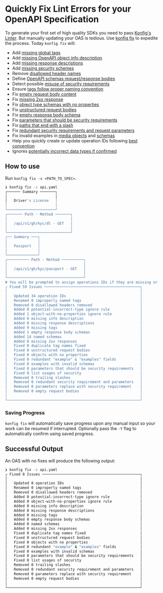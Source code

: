 # Quickly Fix Lint Errors for your OpenAPI Specification

To generate your first set of high quality SDKs you need to pass [Konfig's
Linter](setup-linting). But manually updating your OAS is tedious. Use [konfig
fix](https://github.com/konfig-dev/konfig-cli#konfig-fix) to expedite the process. Today `konfig fix` will:

- Add [missing global tags](https://meta.stoplight.io/docs/spectral/4dec24461f3af-open-api-rules#operation-tag-defined)
- Add [missing OpenAPI object info description](https://meta.stoplight.io/docs/spectral/4dec24461f3af-open-api-rules#info-description)
- Add [missing response descriptions](https://meta.stoplight.io/docs/spectral/4dec24461f3af-open-api-rules#oas3-schema)
- Add [missing security schemes](docs/lint-rules#adv-security-schemes-defined)
- Remove [disallowed header names](docs/lint-rules#disallowed-header-names-response)
- Define [OpenAPI schemas request/response bodies](docs/lint-rules#components-schemas-defined-oas3)
- Detect possible [misuse of security requirements](docs/lint-rules#list-usage-of-security)
- Ensure [tags follow proper naming convention](docs/lint-rules#tag-naming-convention)
- Fix [empty request body content](docs/lint-rules#empty-request-body-content)
- Fix [missing 2xx response](docs/lint-rules#missing-2xx-response)
- Fix [object type schemas with no properties](docs/lint-rules#object-with-no-properties)
- Fix [unstructured request bodies](docs/lint-rules#structured-request-body)
- Fix [empty response body schema](docs/lint-rules#empty-response-body-schema)
- Fix [parameters that should be security requirements](docs/lint-rules#use-security-instead)
- Fix [paths that end with a slash](https://meta.stoplight.io/docs/spectral/4dec24461f3af-open-api-rules#path-keys-no-trailing-slash)
- Fix [redundant security requirements and request parameters](docs/lint-rules#redundant-security-and-parameter)
- Fix invalid examples in [media objects](https://meta.stoplight.io/docs/spectral/4dec24461f3af-open-api-rules#oas3-valid-media-example) and [schemas](https://meta.stoplight.io/docs/spectral/4dec24461f3af-open-api-rules#oas3-valid-schema-example)
- Help you quickly create or update operation IDs following [best convention](naming-operation-ids)
- Ignores [potentially incorrect data types if confirmed](docs/lint-rules#potential-incorrect-type)

## How to use

Run `konfig fix -s <PATH_TO_SPEC>`.

```bash
❯ konfig fix -s api.yaml
┌────── Summary ───────┐
│                      │
│   Driver's License   │
│                      │
└──────────────────────┘
┌─────── Path - Method ───────┐
│                             │
│   /api/v1/gh/kyc/dl - GET   │
│                             │
└─────────────────────────────┘
┌── Summary ───┐
│              │
│   Passport   │
│              │
└──────────────┘
┌────────── Path - Method ──────────┐
│                                   │
│   /api/v1/gh/kyc/passport - GET   │
│                                   │
└───────────────────────────────────┘
# You will be prompted to assign operations IDs if they are missing or not following best practice
┌ Fixed 59 Issues ────────────────────────────────────────────┐
│                                                             │
│   Updated 34 operation IDs                                  │
│   Renamed 0 improperly named tags                           │
│   Removed 0 disallowed headers removed                      │
│   Added 0 potential-incorrect-type ignore rule              │
│   Added 1 object-with-no-properties ignore rule             │
│   Added 0 missing info description                          │
│   Added 0 missing response descriptions                     │
│   Added 9 missing tags                                      │
│   Added 1 empty response body schemas                       │
│   Added 14 named schemas                                    │
│   Added 0 missing 2xx responses                             │
│   Fixed 0 duplicate tag names fixed                         │
│   Fixed 0 unstructured request bodies                       │
│   Fixed 0 objects with no properties                        │
│   Fixed 0 redundant "example" & "examples" fields           │
│   Fixed 0 examples with invalid schemas                     │
│   Fixed 0 parameters that should be security requirements   │
│   Fixed 0 list usages of security                           │
│   Removed 0 trailing slashes                                │
│   Removed 0 redundant security requirement and parameters   │
│   Removed 0 parameters replace with security requirement    │
│   Removed 0 empty request bodies                            │
│                                                             │
└─────────────────────────────────────────────────────────────┘
```

### Saving Progress

`konfig fix` will automatically save progress upon any manual input so your work
can be resumed if interrupted. Optionally pass the `-Y` flag to automatically
confirm using saved progress.

## Successful Output

An OAS with no fixes will produce the following output:

```bash
❯ konfig fix -s api.yaml
┌ Fixed 0 Issues ─────────────────────────────────────────────┐
│                                                             │
│   Updated 0 operation IDs                                   │
│   Renamed 0 improperly named tags                           │
│   Removed 0 disallowed headers removed                      │
│   Added 0 potential-incorrect-type ignore rule              │
│   Added 0 object-with-no-properties ignore rule             │
│   Added 0 missing info description                          │
│   Added 0 missing response descriptions                     │
│   Added 0 missing tags                                      │
│   Added 0 empty response body schemas                       │
│   Added 0 named schemas                                     │
│   Added 0 missing 2xx responses                             │
│   Fixed 0 duplicate tag names fixed                         │
│   Fixed 0 unstructured request bodies                       │
│   Fixed 0 objects with no properties                        │
│   Fixed 0 redundant "example" & "examples" fields           │
│   Fixed 0 examples with invalid schemas                     │
│   Fixed 0 parameters that should be security requirements   │
│   Fixed 0 list usages of security                           │
│   Removed 0 trailing slashes                                │
│   Removed 0 redundant security requirement and parameters   │
│   Removed 0 parameters replace with security requirement    │
│   Removed 0 empty request bodies                            │
│                                                             │
└─────────────────────────────────────────────────────────────┘
```
